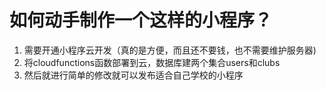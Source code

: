 
# 如何动手制作一个这样的小程序？
1. 需要开通小程序云开发（真的是方便，而且还不要钱，也不需要维护服务器)
2. 将cloudfunctions函数部署到云，数据库建两个集合users和clubs
3. 然后就进行简单的修改就可以发布适合自己学校的小程序